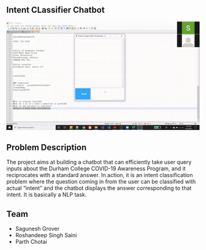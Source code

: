 ## Intent CLassifier Chatbot

<p align="center">
  <img src="https://github.com/parth-chotai/Intent-Classifier-Chatbot/blob/main/Model/demo.gif" alt="animated" />
</p>

## Problem Description
The project aims at building a chatbot that can efficiently take user query inputs about the Durham College COVID-19 Awareness Program, and it reciprocates with a standard answer. In action, it is an intent classification problem where the question coming in from the user can be classified with actual “intent” and the chatbot displays the answer corresponding to that intent. It is basically a NLP task.

## Team
* Sagunesh Grover
* Roshandeep Singh Saini
* Parth Chotai


